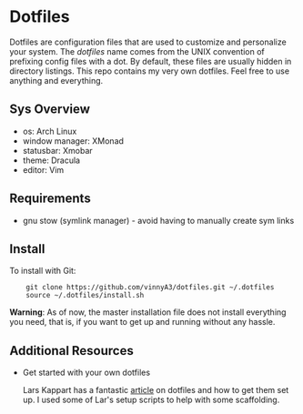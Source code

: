 # Dotfiles

Dotfiles are configuration files that are used to customize and personalize
your system.  The *dotfiles* name comes from the UNIX convention of prefixing
config files with a dot. By default, these files are usually hidden in directory
listings.
This repo contains my very own dotfiles.  Feel free to use anything and
everything.


## Sys Overview

* os: Arch Linux
* window manager:  XMonad
* statusbar: Xmobar 
* theme: Dracula 
* editor: Vim

## Requirements
* gnu stow (symlink manager) - avoid having to manually create sym links

## Install

To install with Git:

```
    git clone https://github.com/vinnyA3/dotfiles.git ~/.dotfiles
    source ~/.dotfiles/install.sh
```
**Warning**:  As of now, the master installation file does not install everything
you need, that is, if you want to get up and running without any hassle.

## Additional Resources

* Get started with your own dotfiles 

    Lars Kappart has a fantastic [article](https://medium.com/@webprolific/getting-started-with-dotfiles-43c3602fd789) on dotfiles and how to get them set up. I
    used some of Lar's setup scripts to help with some
    scaffolding. 

